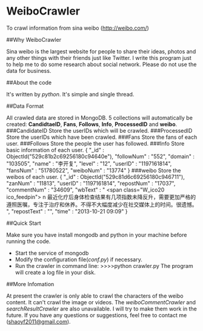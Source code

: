 WeiboCrawler
============

To crawl information from sina weibo (http://weibo.com/)

##Why WeiboCrawler

Sina weibo is the largest website for people to share their ideas, photos and any other things with their friends just like Twitter. I write this program just to help me to do some research about social network. Please do not use the data for business.

##About the code

It's written by *python*. It's simple and single thread. 

##Data Format

All crawled data are stored in MongoDB. 5 collections will automatically be created: **CandidtaeID**, **Fans**, **Follows**, **Info**, **ProcessedID** and **weibo**.
###CandidateID
Store the userIDs which will be crawled.
###ProcessedID
Store the userIDs which have been crawled.
###Fans
Store the fans of each user.
###Follows
Store the people the user has followed.
###Info
Store basic information of each user.
{ "_id" : ObjectId("529c81b2c69256180c94640e"), "followNum" : "552", "domain" : "103505", "name" : "李开复", "level" : "12", "userID" : "1197161814", "fansNum" : "51780522", "weiboNum" : "13774" }
###weibo
Store the weibos of each user.
{ "_id" : ObjectId("529c81d6c69256180c946711"), "zanNum" : "11813", "userID" : "1197161814", "repostNum" : "17037", "commentNum" : "34609", "wbText" : " <span class=\"W_ico20 ico_feedpin\"> </a>n                                    最近化疗后身体检查结果有几项指数未降反升，需要更加严格的遵照医嘱，专注于治疗和休养。不得不大幅度减少在社交媒体上的时间。很遗憾。 ", "repostText" : "", "time" : "2013-10-21 09:09" }

##Quick Start

Make sure you have install mongodb and python in your machine before running the code.
* Start the service of mongodb
* Modify the configuration file(*conf.py*) if necessary.
* Run the crawler in command line:    >>>>python crawler.py
The program will create a log file in your disk.

##More Infomation

At present the crawler is only able to crawl the characters of the weibo content. It can't crawl the image or videos. The *weiboCommentCrawler* and *searchResultCrawler* are also unavailable. I will try to make them work in the future.
If you have any questions or suggestions, feel free to contact me
(shaoyf2011@gmail.com).

